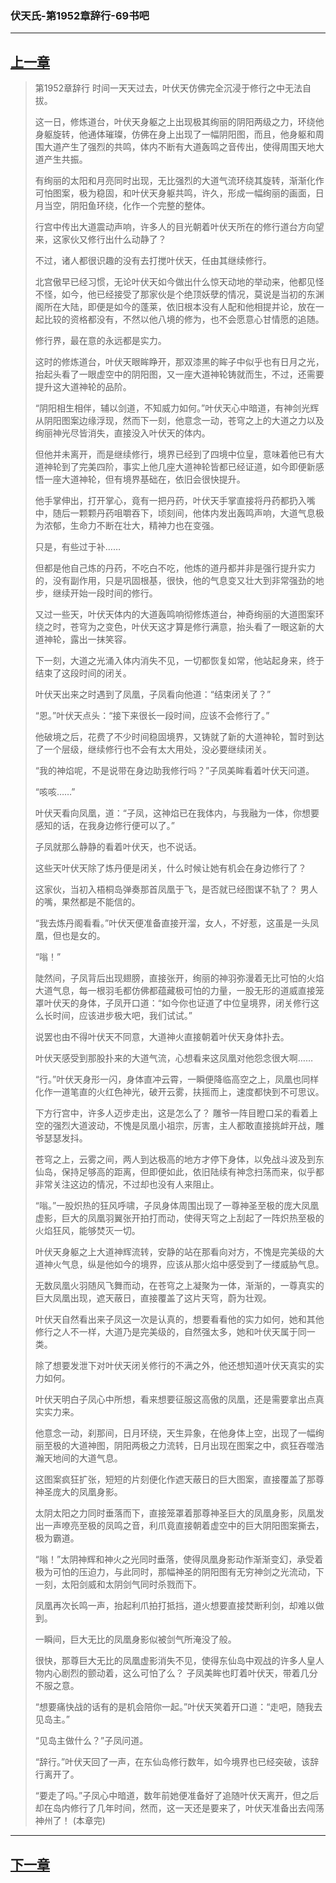 ### 伏天氏-第1952章辞行-69书吧

--------
[上一章](./038b3212f1393368036ba892ee2f75e8.md)
--------


>
>
>
>第1952章辞行
>时间一天天过去，叶伏天仿佛完全沉浸于修行之中无法自拔。
>
>这一日，修炼道台，叶伏天身躯之上出现极其绚丽的阴阳两级之力，环绕他身躯旋转，他通体璀璨，仿佛在身上出现了一幅阴阳图，而且，他身躯和周围大道产生了强烈的共鸣，体内不断有大道轰鸣之音传出，使得周围天地大道产生共振。
>
>有绚丽的太阳和月亮同时出现，无比强烈的大道气流环绕其旋转，渐渐化作可怕图案，极为稳固，和叶伏天身躯共鸣，许久，形成一幅绚丽的画面，日月当空，阴阳鱼环绕，化作一个完整的整体。
>
>行宫中传出大道震动声响，许多人的目光朝着叶伏天所在的修行道台方向望来，这家伙又修行出什么动静了？
>
>不过，诸人都很识趣的没有去打搅叶伏天，任由其继续修行。
>
>北宫傲早已经习惯，无论叶伏天如今做出什么惊天动地的举动来，他都见怪不怪，如今，他已经接受了那家伙是个绝顶妖孽的情况，莫说是当初的东渊阁所在大陆，即便是如今的蓬莱，依旧根本没有人配和他相提并论，放在一起比较的资格都没有，不然以他八境的修为，也不会愿意心甘情愿的追随。
>
>修行界，最在意的永远都是实力。
>
>这时的修炼道台，叶伏天眼眸睁开，那双漆黑的眸子中似乎也有日月之光，抬起头看了一眼虚空中的阴阳图，又一座大道神轮铸就而生，不过，还需要提升这大道神轮的品阶。
>
>“阴阳相生相伴，辅以剑道，不知威力如何。”叶伏天心中暗道，有神剑光辉从阴阳图案边缘浮现，然而下一刻，他意念一动，苍穹之上的大道之力以及绚丽神光尽皆消失，直接没入叶伏天的体内。
>
>但他并未离开，而是继续修行，境界已经到了四境中位皇，意味着他已有大道神轮到了完美四阶，事实上他几座大道神轮皆都已经证道，如今即便新感悟一座大道神轮，但有境界基础在，依旧会很快提升。
>
>他手掌伸出，打开掌心，竟有一把丹药，叶伏天手掌直接将丹药都扔入嘴中，随后一颗颗丹药咀嚼吞下，顷刻间，他体内发出轰鸣声响，大道气息极为浓郁，生命力不断在壮大，精神力也在变强。
>
>只是，有些过于补……
>
>但都是他自己炼的丹药，不吃白不吃，他炼的道丹都并非是强行提升实力的，没有副作用，只是巩固根基，很快，他的气息变又壮大到非常强劲的地步，继续开始一段时间的修行。
>
>又过一些天，叶伏天体内的大道轰鸣响彻修炼道台，神奇绚丽的大道图案环绕之时，苍穹为之变色，叶伏天这才算是修行满意，抬头看了一眼这新的大道神轮，露出一抹笑容。
>
>下一刻，大道之光涌入体内消失不见，一切都恢复如常，他站起身来，终于结束了这段时间的闭关。
>
>叶伏天出来之时遇到了凤凰，子凤看向他道：“结束闭关了？”
>
>“恩。”叶伏天点头：“接下来很长一段时间，应该不会修行了。”
>
>他破境之后，花费了不少时间稳固境界，又铸就了新的大道神轮，暂时到达了一个层级，继续修行也不会有太大用处，没必要继续闭关。
>
>“我的神焰呢，不是说带在身边助我修行吗？”子凤美眸看着叶伏天问道。
>
>“咳咳……”
>
>叶伏天看向凤凰，道：“子凤，这神焰已在我体内，与我融为一体，你想要感知的话，在我身边修行便可以了。”
>
>子凤就那么静静的看着叶伏天，也不说话。
>
>这些天叶伏天除了炼丹便是闭关，什么时候让她有机会在身边修行了？
>
>这家伙，当初入梧桐岛弹奏那首凤凰于飞，是否就已经图谋不轨了？
>男人的嘴，果然都是不能信的。
>
>“我去炼丹阁看看。”叶伏天便准备直接开溜，女人，不好惹，这虽是一头凤凰，但也是女的。
>
>“嗡！”
>
>陡然间，子凤背后出现翅膀，直接张开，绚丽的神羽弥漫着无比可怕的火焰大道气息，每一根羽毛都仿佛都蕴藏极可怕的力量，一股无形的道威直接笼罩叶伏天的身体，子凤开口道：“如今你也证道了中位皇境界，闭关修行这么长时间，应该进步极大吧，我们试试。”
>
>说罢也由不得叶伏天不同意，大道神火直接朝着叶伏天身体扑去。
>
>叶伏天感受到那股扑来的大道气流，心想看来这凤凰对他怨念很大啊……
>
>“行。”叶伏天身形一闪，身体直冲云霄，一瞬便降临高空之上，凤凰也同样化作一道笔直的火红色神光，破开云雾，扶摇而上，速度都快到不可思议。
>
>下方行宫中，许多人迈步走出，这是怎么了？
>雕爷一阵目瞪口呆的看着上空的强烈大道波动，不愧是凤凰小祖宗，厉害，主人都敢直接挑衅开战，雕爷瑟瑟发抖。
>
>苍穹之上，云雾之间，两人到达极高的地方才停下身体，以免战斗波及到东仙岛，保持足够高的距离，但即便如此，依旧陆续有神念扫荡而来，似乎都非常关注这边的情况，不过却也没有人来阻止。
>
>“嗡。”一股炽热的狂风呼啸，子凤身体周围出现了一尊神圣至极的庞大凤凰虚影，巨大的凤凰羽翼张开拍打而动，使得天穹之上刮起了一阵炽热至极的火焰狂风，能够焚灭一切。
>
>叶伏天身躯之上大道神辉流转，安静的站在那看向对方，不愧是完美级的大道神火气息，纵是他如今的境界，应该从那火焰中感受到了一缕威胁气息。
>
>无数凤凰火羽随风飞舞而动，在苍穹之上凝聚为一体，渐渐的，一尊真实的巨大凤凰出现，遮天蔽日，直接覆盖了这片天穹，蔚为壮观。
>
>叶伏天自然看出来子凤这一次是认真的，想要看看他的实力如何，她和其他修行之人不一样，大道乃是完美级的，自然强太多，她和叶伏天属于同一类。
>
>除了想要发泄下对叶伏天闭关修行的不满之外，他还想知道叶伏天真实的实力如何。
>
>叶伏天明白子凤心中所想，看来想要征服这高傲的凤凰，还是需要拿出点真实实力来。
>
>他意念一动，刹那间，日月环绕，天生异象，在他身体上空，出现了一幅绚丽至极的大道神图，阴阳两极之力流转，日月出现在图案之中，疯狂吞噬浩瀚天地间的大道气息。
>
>这图案疯狂扩张，短短的片刻便化作遮天蔽日的巨大图案，直接覆盖了那尊神圣庞大的凤凰身影。
>
>太阴太阳之力同时垂落而下，直接笼罩着那尊神圣巨大的凤凰身影，凤凰发出一声嘹亮至极的凤鸣之音，利爪竟直接朝着虚空中的巨大阴阳图案撕去，极为霸道。
>
>“嗡！”太阴神辉和神火之光同时垂落，使得凤凰身影动作渐渐变幻，承受着极为可怕的压迫力，与此同时，那幅神圣的阴阳图有无穷神剑之光流动，下一刻，太阳剑威和太阴剑气同时杀戮而下。
>
>凤凰再次长鸣一声，抬起利爪拍打抵挡，道火想要直接焚断利剑，却难以做到。
>
>一瞬间，巨大无比的凤凰身影似被剑气所淹没了般。
>
>很快，那尊巨大无比的凤凰虚影消失不见，使得东仙岛中观战的许多人皇人物内心剧烈的颤动着，这么可怕了么？
>子凤美眸也盯着叶伏天，带着几分不服之意。
>
>“想要痛快战的话有的是机会陪你一起。”叶伏天笑着开口道：“走吧，随我去见岛主。”
>
>“见岛主做什么？”子凤问道。
>
>“辞行。”叶伏天回了一声，在东仙岛修行数年，如今境界也已经突破，该辞行离开了。
>
>“要走了吗。”子凤心中暗道，数年前她便准备好了追随叶伏天离开，但之后却在岛内修行了几年时间，然而，这一天还是要来了，叶伏天准备出去闯荡神州了！
>(本章完)
>
>

--------
[下一章](./a0eba1e1fd3ad1ae60fb59206c739869.md)
--------
